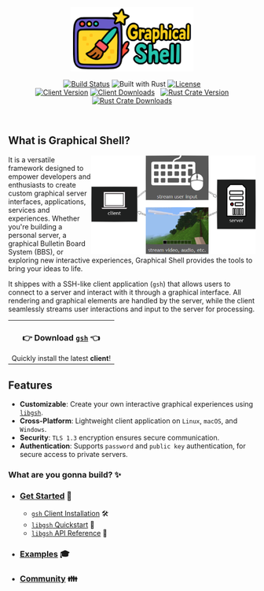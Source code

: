 <div align="center">
  <img src="assets/logo.png" alt="Graphical Shell Logo" height="130">
</div>
<p align="center">
	<a href="https://github.com/WilliamRagstad/gsh/actions"><img src="https://img.shields.io/github/actions/workflow/status/WilliamRagstad/gsh/rust.yml?style=flat-square&color=6b0" alt="Build Status"></a>
    <img src="https://img.shields.io/badge/built_with-Rust-cf6242.svg?style=flat-square" alt="Built with Rust">
    <a href="https://github.com/WilliamRagstad/gsh/blob/main/LICENSE"><img src="https://img.shields.io/badge/license-MIT-009faf.svg?style=flat-square" alt="License"></a>
	<br>
    <a href="https://github.com/WilliamRagstad/gsh/releases/latest"><img src="https://img.shields.io/github/v/release/WilliamRagstad/gsh?color=df00a0&include_prereleases&label=client&sort=semver&style=flat-square" alt="Client Version"></a>
	<a href="https://github.com/WilliamRagstad/gsh/releases/latest"><img src="https://img.shields.io/github/downloads/WilliamRagstad/gsh/total?color=6b0&label=client%20dls&style=flat-square" alt="Client Downloads"></a>
	&nbsp;
	<a href="https://crates.io/crates/libgsh"><img src="https://img.shields.io/crates/v/libgsh?color=df00a0&label=libgsh&style=flat-square" alt="Rust Crate Version"></a>
	<a href="https://crates.io/crates/libgsh"><img src="https://img.shields.io/crates/d/libgsh?color=6b0&label=libgsh%20dls&style=flat-square" alt="Rust Crate Downloads"></a>
</p>
<br>

## What is **Graphical Shell**?

<img src="assets/graph.png" align="right" height="200px" alt="Architecture Diagram">

It is a versatile framework designed to empower developers and enthusiasts to create custom graphical server interfaces, applications, services and experiences.
Whether you're building a personal server, a graphical Bulletin Board System (BBS), or exploring new interactive experiences, Graphical Shell provides the tools to bring your ideas to life.

It shippes with a SSH-like client application (`gsh`) that allows users to connect to a server and interact with it through a graphical interface.
All rendering and graphical elements are handled by the server, while the client seamlessly streams user interactions and input to the server for processing.

<div align="center">
  <table>
	<tr>
	  <td align="center">
	  	<h3>👉 Download <a href="client/README.md"><code>gsh</code></a> 👈</h3>
	  	Quickly install the latest <b>client</b>!
	  </td>
	</tr>
	</table>
</div>

## Features

- **Customizable**: Create your own interactive graphical experiences using [`libgsh`](libgsh/README.md).
- **Cross-Platform**: Lightweight client application on `Linux`, `macOS`, and `Windows`.
- **Security**: `TLS 1.3` encryption ensures secure communication.
- **Authentication**: Supports `password` and `public key` authentication, for secure access to private servers.

### What are you gonna build? ✨

- ### [Get Started](libgsh/README.md) 🔨

  - [`gsh` Client Installation](client/README.md#quick-install) 🛠️
  - [`libgsh` Quickstart](libgsh/README.md#quick-install) 🚀
  - [`libgsh` API Reference](https://docs.rs/libgsh/latest/libgsh/) 📖

- ### [Examples](examples/) 🎓

- ### [Community](COMMUNITY.md) 👪

&nbsp;
